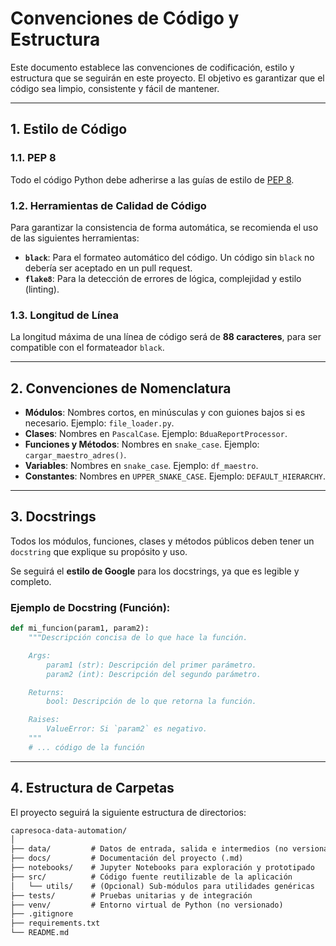 # Convenciones de Código y Estructura

Este documento establece las convenciones de codificación, estilo y estructura que se seguirán en este proyecto. El objetivo es garantizar que el código sea limpio, consistente y fácil de mantener.

---

## 1. Estilo de Código

### 1.1. PEP 8

Todo el código Python debe adherirse a las guías de estilo de [PEP 8](https://www.python.org/dev/peps/pep-0008/).

### 1.2. Herramientas de Calidad de Código

Para garantizar la consistencia de forma automática, se recomienda el uso de las siguientes herramientas:

-   **`black`**: Para el formateo automático del código. Un código sin `black` no debería ser aceptado en un pull request.
-   **`flake8`**: Para la detección de errores de lógica, complejidad y estilo (linting).

### 1.3. Longitud de Línea

La longitud máxima de una línea de código será de **88 caracteres**, para ser compatible con el formateador `black`.

---

## 2. Convenciones de Nomenclatura

-   **Módulos**: Nombres cortos, en minúsculas y con guiones bajos si es necesario. Ejemplo: `file_loader.py`.
-   **Clases**: Nombres en `PascalCase`. Ejemplo: `BduaReportProcessor`.
-   **Funciones y Métodos**: Nombres en `snake_case`. Ejemplo: `cargar_maestro_adres()`.
-   **Variables**: Nombres en `snake_case`. Ejemplo: `df_maestro`.
-   **Constantes**: Nombres en `UPPER_SNAKE_CASE`. Ejemplo: `DEFAULT_HIERARCHY`.

---

## 3. Docstrings

Todos los módulos, funciones, clases y métodos públicos deben tener un `docstring` que explique su propósito y uso.

Se seguirá el **estilo de Google** para los docstrings, ya que es legible y completo.

### Ejemplo de Docstring (Función):

```python
def mi_funcion(param1, param2):
    """Descripción concisa de lo que hace la función.

    Args:
        param1 (str): Descripción del primer parámetro.
        param2 (int): Descripción del segundo parámetro.

    Returns:
        bool: Descripción de lo que retorna la función.

    Raises:
        ValueError: Si `param2` es negativo.
    """
    # ... código de la función
```

---

## 4. Estructura de Carpetas

El proyecto seguirá la siguiente estructura de directorios:

```txt
capresoca-data-automation/
│
├── data/         # Datos de entrada, salida e intermedios (no versionados)
├── docs/         # Documentación del proyecto (.md)
├── notebooks/    # Jupyter Notebooks para exploración y prototipado
├── src/          # Código fuente reutilizable de la aplicación
│   └── utils/    # (Opcional) Sub-módulos para utilidades genéricas
├── tests/        # Pruebas unitarias y de integración
├── venv/         # Entorno virtual de Python (no versionado)
├── .gitignore
├── requirements.txt
└── README.md
```
